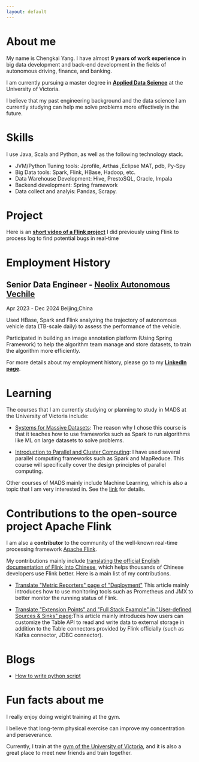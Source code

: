 ```yaml
---
layout: default
---
```


# About me
My name is Chengkai Yang. I have almost **9 years of work experience** in big data development and back-end development in the fields of autonomous driving, finance, and banking.

I am currently pursuing a master degree in **[Applied Data Science](https://www.uvic.ca/ecs/ece/future/mads/index.php)** at the University of Victoria.

I believe that my past engineering background and the data science I am currently studying can help me solve problems more effectively in the future.

# Skills

I use Java, Scala and Python, as well as the following technology stack.

- JVM/Python Tuning tools: Jprofile, Arthas ,Eclipse MAT, pdb, Py-Spy
- Big Data tools: Spark, Flink, HBase, Hadoop, etc.
- Data Warehouse Development: Hive, PrestoSQL, Oracle, Impala
- Backend development: Spring framework
- Data collect and analyis: Pandas, Scrapy. 

# Project

Here is an **[short video of a Flink project](https://www.youtube.com/watch?v=dCqqfJ_6T3s)** I did previously using Flink to process log to find potential bugs in real-time

# Employment History

## Senior Data Engineer - [Neolix Autonomous Vechile](https://www.youtube.com/watch?v=GDfZvybUgSo) 

Apr 2023 - Dec 2024  Beijing,China

Used HBase, Spark and Flink analyzing the trajectory of autonomous vehicle data  (TB-scale daily) to assess the performance of the vehicle. 

Participated in building an image annotation platform (Using Spring Framework) to help the algorithm team manage and store datasets, to train the algorithm more efficiently.

For more details about my employment history, please go to my **[LinkedIn page](https://www.linkedin.com/in/chengkai-yang-61b1a4253/)**.


# Learning

The courses that I am currently studying or planning to study in MADS at the University of Victoria include:

- [Systems for Massive Datasets](https://www.uvic.ca/calendar/grad/index.php#/courses/view/5cbdf5302a310a240068a521): The reason why I chose this course is that it teaches how to use frameworks such as Spark to run algorithms like ML on large datasets to solve problems.

- [Introduction to Parallel and Cluster Computing](https://www.uvic.ca/calendar/future/grad/#/courses/view/6082f54cee26e2319b887a4e): I have used several parallel computing frameworks such as Spark and MapReduce. This course will specifically cover the design principles of parallel computing.

Other courses of MADS mainly include Machine Learning, which is also a topic that I am very interested in. See the [link](https://www.uvic.ca/ecs/ece/future/mads/our-program/index.php) for details.

# Contributions to the open-source project Apache Flink

I am also a **contributor** to the community of the well-known real-time processing framework [Apache Flink](https://flink.apache.org/).

 My contributions mainly include [translating the official English documentation of Flink into Chinese](https://github.com/apache/flink/pulls?q=is%3Apr+author%3Achengkaiyang2025+is%3Aclosed), which helps thousands of Chinese developers use Flink better. Here is a main list of my contributions.

- [Translate "Metric Reporters" page of "Deployment"](https://github.com/apache/flink/pull/19496/files)
This article mainly introduces how to use monitoring tools such as Prometheus and JMX to better monitor the running status of Flink.

- [Translate "Extension Points" and "Full Stack Example" in "User-defined Sources & Sinks" page](https://github.com/apache/flink/pull/20331/files):This article mainly introduces how users can customize the Table API to read and write data to external storage in addition to the Table connectors provided by Flink officially (such as Kafka connector, JDBC connector).
# Blogs
- [How to write python script](./blog/python_scripts.md)

# Fun facts about me

I really enjoy doing weight training at the gym. 

I believe that long-term physical exercise can improve my concentration and perseverance. 

Currently, I train at the [gym of the University of Victoria](https://vikesrec.ca/), and it is also a great place to meet new friends and train together.
